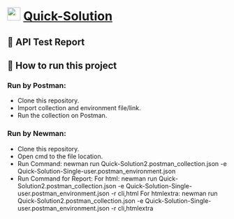 # <img src="https://i.ibb.co/B3rpcB9/20220617-224257-0000-01.png"  width="30" height="30">  [Quick-Solution](https://quick-solution-2.web.app/)
## :page_facing_up: API Test Report
## :memo: How to run this project
### Run by Postman:
* Clone this repository.
* Import collection and environment file/link.
* Run the collection on Postman.
### Run by Newman:
* Clone this repository.
* Open cmd to the file location.
* Run Command:
  newman run Quick-Solution2.postman_collection.json -e Quick-Solution-Single-user.postman_environment.json
* Run Command for Report:
For html:
newman run Quick-Solution2.postman_collection.json -e Quick-Solution-Single-user.postman_environment.json -r cli,html
For htmlextra:
newman run Quick-Solution2.postman_collection.json -e Quick-Solution-Single-user.postman_environment.json -r cli,htmlextra
